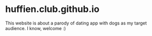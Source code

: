 # huffien.club.github.io
This website is about a parody of dating app with dogs as my target audience. I know, welcome :)
